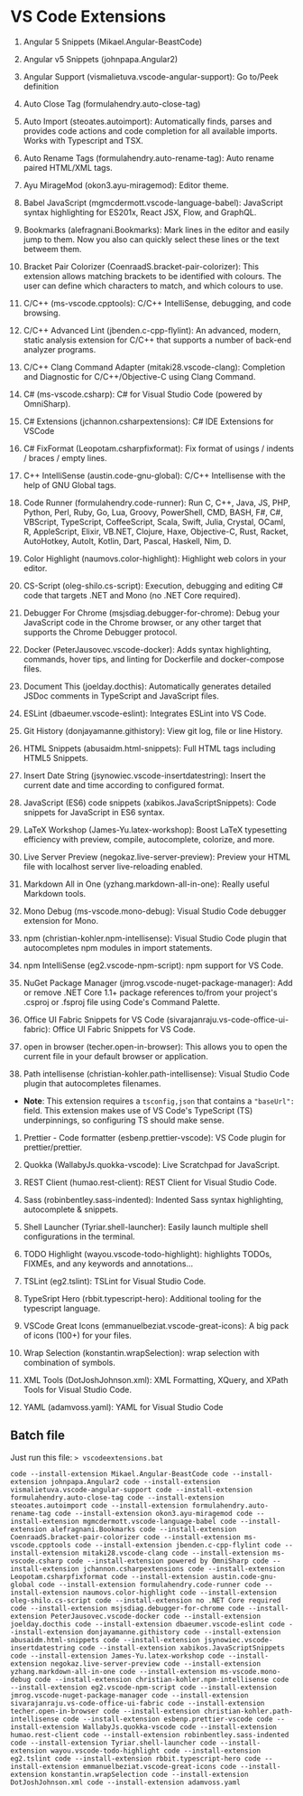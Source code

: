 # VS Code Extensions

1. Angular 5 Snippets (Mikael.Angular-BeastCode)

1. Angular v5 Snippets (johnpapa.Angular2)

1. Angular Support (vismalietuva.vscode-angular-support): Go to/Peek definition

1. Auto Close Tag (formulahendry.auto-close-tag)

1. Auto Import (steoates.autoimport): Automatically finds, parses and provides code actions and code completion for all available imports. Works with Typescript and TSX.

1. Auto Rename Tags (formulahendry.auto-rename-tag): Auto rename paired HTML/XML tags.

1. Ayu MirageMod (okon3.ayu-miragemod): Editor theme.

1. Babel JavaScript (mgmcdermott.vscode-language-babel): JavaScript syntax highlighting for ES201x, React JSX, Flow, and GraphQL.

1. Bookmarks (alefragnani.Bookmarks): Mark lines in the editor and easily jump to them. Now you also can quickly select these lines or the text betweem them.

1. Bracket Pair Colorizer (CoenraadS.bracket-pair-colorizer): This extension allows matching brackets to be identified with colours. The user can define which characters to match, and which colours to use.

1. C/C++ (ms-vscode.cpptools): C/C++ IntelliSense, debugging, and code browsing.

1. C/C++ Advanced Lint (jbenden.c-cpp-flylint): An advanced, modern, static analysis extension for C/C++ that supports a number of back-end analyzer programs.

1. C/C++ Clang Command Adapter (mitaki28.vscode-clang): Completion and Diagnostic for C/C++/Objective-C using Clang Command.

1. C# (ms-vscode.csharp): C# for Visual Studio Code (powered by OmniSharp).

1. C# Extensions (jchannon.csharpextensions): C# IDE Extensions for VSCode

1. C# FixFormat (Leopotam.csharpfixformat): Fix format of usings / indents / braces / empty lines.

1. C++ IntelliSense (austin.code-gnu-global): C/C++ Intellisense with the help of GNU Global tags.

1. Code Runner (formulahendry.code-runner): Run C, C++, Java, JS, PHP, Python, Perl, Ruby, Go, Lua, Groovy, PowerShell, CMD, BASH, F#, C#, VBScript, TypeScript, CoffeeScript, Scala, Swift, Julia, Crystal, OCaml, R, AppleScript, Elixir, VB.NET, Clojure, Haxe, Objective-C, Rust, Racket, AutoHotkey, AutoIt, Kotlin, Dart, Pascal, Haskell, Nim, D.

1. Color Highlight (naumovs.color-highlight): Highlight web colors in your editor.

1. CS-Script (oleg-shilo.cs-script): Execution, debugging and editing C# code that targets .NET and Mono (no .NET Core required).

1. Debugger For Chrome (msjsdiag.debugger-for-chrome): Debug your JavaScript code in the Chrome browser, or any other target that supports the Chrome Debugger protocol.

1. Docker (PeterJausovec.vscode-docker): Adds syntax highlighting, commands, hover tips, and linting for Dockerfile and docker-compose files.

1. Document This (joelday.docthis): Automatically generates detailed JSDoc comments in TypeScript and JavaScript files.

1. ESLint (dbaeumer.vscode-eslint): Integrates ESLint into VS Code.

1. Git History (donjayamanne.githistory): View git log, file or line History.

1. HTML Snippets (abusaidm.html-snippets): Full HTML tags including HTML5 Snippets.

1. Insert Date String (jsynowiec.vscode-insertdatestring): Insert the current date and time according to configured format.

1. JavaScript (ES6) code snippets (xabikos.JavaScriptSnippets): Code snippets for JavaScript in ES6 syntax.

1. LaTeX Workshop (James-Yu.latex-workshop): Boost LaTeX typesetting efficiency with preview, compile, autocomplete, colorize, and more.

1. Live Server Preview (negokaz.live-server-preview): Preview your HTML file with localhost server live-reloading enabled.

1. Markdown All in One (yzhang.markdown-all-in-one): Really useful Markdown tools.

1. Mono Debug (ms-vscode.mono-debug): Visual Studio Code debugger extension for Mono.

1. npm (christian-kohler.npm-intellisense): Visual Studio Code plugin that autocompletes npm modules in import statements.

1. npm IntelliSense (eg2.vscode-npm-script): npm support for VS Code.

1. NuGet Package Manager (jmrog.vscode-nuget-package-manager): Add or remove .NET Core 1.1+ package references to/from your project's .csproj or .fsproj file using Code's Command Palette.

1. Office UI Fabric Snippets for VS Code (sivarajanraju.vs-code-office-ui-fabric): Office UI Fabric Snippets for VS Code.

1. open in browser (techer.open-in-browser): This allows you to open the current file in your default browser or application.

1. Path intellisense (christian-kohler.path-intellisense): Visual Studio Code plugin that autocompletes filenames.

* **Note**: This extension requires a `tsconfig,json` that contains a `"baseUrl":` field. This extension makes use of VS Code's TypeScript (TS) underpinnings, so configuring TS should make sense.

1. Prettier - Code formatter (esbenp.prettier-vscode): VS Code plugin for prettier/prettier.

1. Quokka (WallabyJs.quokka-vscode): Live Scratchpad for JavaScript.

1. REST Client (humao.rest-client): REST Client for Visual Studio Code.

1. Sass (robinbentley.sass-indented): Indented Sass syntax highlighting, autocomplete & snippets.

1. Shell Launcher (Tyriar.shell-launcher): Easily launch multiple shell configurations in the terminal.

1. TODO Highlight (wayou.vscode-todo-highlight): highlights TODOs, FIXMEs, and any keywords and annotations...

1. TSLint (eg2.tslint): TSLint for Visual Studio Code.

1. TypeSript Hero (rbbit.typescript-hero): Additional tooling for the typescript language.

1. VSCode Great Icons (emmanuelbeziat.vscode-great-icons): A big pack of icons (100+) for your files.

1. Wrap Selection (konstantin.wrapSelection): wrap selection with combination of symbols.

1. XML Tools (DotJoshJohnson.xml): XML Formatting, XQuery, and XPath Tools for Visual Studio Code.

1. YAML (adamvoss.yaml): YAML for Visual Studio Code

## Batch file

Just run this file: `> vscodeextensions.bat`

`code --install-extension Mikael.Angular-BeastCode code --install-extension johnpapa.Angular2 code --install-extension vismalietuva.vscode-angular-support code --install-extension formulahendry.auto-close-tag code --install-extension steoates.autoimport code --install-extension formulahendry.auto-rename-tag code --install-extension okon3.ayu-miragemod code --install-extension mgmcdermott.vscode-language-babel code --install-extension alefragnani.Bookmarks code --install-extension CoenraadS.bracket-pair-colorizer code --install-extension ms-vscode.cpptools code --install-extension jbenden.c-cpp-flylint code --install-extension mitaki28.vscode-clang code --install-extension ms-vscode.csharp code --install-extension powered by OmniSharp code --install-extension jchannon.csharpextensions code --install-extension Leopotam.csharpfixformat code --install-extension austin.code-gnu-global code --install-extension formulahendry.code-runner code --install-extension naumovs.color-highlight code --install-extension oleg-shilo.cs-script code --install-extension no .NET Core required code --install-extension msjsdiag.debugger-for-chrome code --install-extension PeterJausovec.vscode-docker code --install-extension joelday.docthis code --install-extension dbaeumer.vscode-eslint code --install-extension donjayamanne.githistory code --install-extension abusaidm.html-snippets code --install-extension jsynowiec.vscode-insertdatestring code --install-extension xabikos.JavaScriptSnippets code --install-extension James-Yu.latex-workshop code --install-extension negokaz.live-server-preview code --install-extension yzhang.markdown-all-in-one code --install-extension ms-vscode.mono-debug code --install-extension christian-kohler.npm-intellisense code --install-extension eg2.vscode-npm-script code --install-extension jmrog.vscode-nuget-package-manager code --install-extension sivarajanraju.vs-code-office-ui-fabric code --install-extension techer.open-in-browser code --install-extension christian-kohler.path-intellisense code --install-extension esbenp.prettier-vscode code --install-extension WallabyJs.quokka-vscode code --install-extension humao.rest-client code --install-extension robinbentley.sass-indented code --install-extension Tyriar.shell-launcher code --install-extension wayou.vscode-todo-highlight code --install-extension eg2.tslint code --install-extension rbbit.typescript-hero code --install-extension emmanuelbeziat.vscode-great-icons code --install-extension konstantin.wrapSelection code --install-extension DotJoshJohnson.xml code --install-extension adamvoss.yaml`
